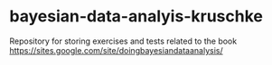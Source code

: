 # bayesian-data-analyis-kruschke
Repository for storing exercises and tests related to the book https://sites.google.com/site/doingbayesiandataanalysis/
